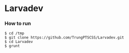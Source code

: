 # Larvadev
<h3>How to run</h3>

```
$ cd /tmp
$ git clone https://github.com/TrungPTSCSS/Larvadev.git
$ cd Larvadev
$ grunt
```
